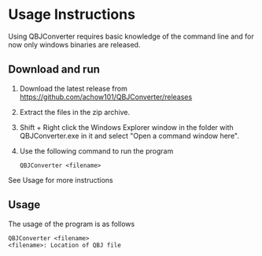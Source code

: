 # Usage Instructions

Using QBJConverter requires basic knowledge of the command line and for now only windows binaries are released.

## Download and run

1. Download the latest release from https://github.com/achow101/QBJConverter/releases
2. Extract the files in the zip archive.
3. Shift + Right click the Windows Explorer window in the folder with QBJConverter.exe in it and select "Open a command window here".
4. Use the following command to run the program

    ```QBJConverter <filename>```

See Usage for more instructions	
	
## Usage

The usage of the program is as follows

    QBJConverter <filename>
    <filename>: Location of QBJ file
